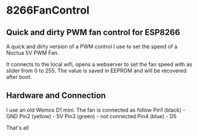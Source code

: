 # 8266FanControl

## Quick and dirty PWM fan control for ESP8266
A quick and dirty version of a PWM control I use to set the speed of a 
Noctua 5V PWM Fan. 

It connects to the local wifi, opens a webserver to set the fan speed
with as slider from 0 to 255. The value is saved in EEPROM and will
be recovered after boot.

## Hardware and Connection
I use an old Wemos D1 mini.
The fan is connected as follow
Pin1 (black) - GND
Pin2 (yellow) - 5V
Pin3 (green) - not connected
Pin4 (blue) - D5

That's all

